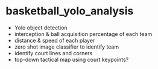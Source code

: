 # basketball_yolo_analysis

- Yolo object detection
- interception & ball acquisition percentage of each team
- distance & speed of each player
- zero shot image classifier to identify team
- identify court lines and corners
- top-down tactical map using court keypoints?
